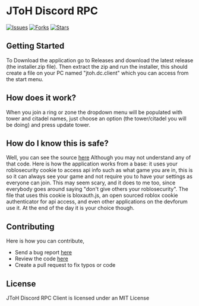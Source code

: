 # JToH Discord RPC
[![Issues](https://img.shields.io/github/issues/Dollor-Lua/JToH-Discord-RPC-Client?color=critical&logo=github&style=plastic)](https://github.com/Dollor-Lua/JToH-Discord-RPC-Client/issues)
[![Forks](https://img.shields.io/github/forks/Dollor-Lua/JToH-Discord-RPC-Client?logo=github&style=plastic)](https://github.com/Dollor-Lua/JToH-Discord-RPC-Client/network/members)
[![Stars](https://img.shields.io/github/stars/Dollor-Lua/JToH-Discord-RPC-Client?logo=github&style=plastic)](https://github.com/Dollor-Lua/JToH-Discord-RPC-Client/stargazers)

## Getting Started

To Download the application go to Releases and download the latest release (the installer.zip file). Then extract the zip and run the installer, this should create a file on your PC named "jtoh.dc.client" which you can access from the start menu.

## How does it work?

When you join a ring or zone the dropdown menu will be populated with tower and citadel names, just choose an option (the tower/citadel you will be doing) and press update tower.

## How do I know this is safe?

Well, you can see the source [here](https://github.com/Dollor-Lua/JToH-Discord-RPC-Client) Although you may not understand any of that code. Here is how the application works from a base: it uses your roblosecurity cookie to access api info such as what game you are in, this is so it can always see your game and not require you to have your settings as everyone can join. This may seem scary, and it does to me too, since everybody goes around saying "don't give others your roblosecurity". The file that uses this cookie is bloxauth.js, an open sourced roblox cookie authenticator for api access, and even other applications on the devforum use it. At the end of the day it is your choice though.

## Contributing

Here is how you can contribute,
- Send a bug report [here](https://github.com/Dollor-Lua/JToH-Discord-RPC-Client/issues)
- Review the code [here](https://github.com/Dollor-Lua/JToH-Discord-RPC-Client/pulls)
- Create a pull request to fix typos or code

## License

JToH Discord RPC Client is licensed under an MIT License
